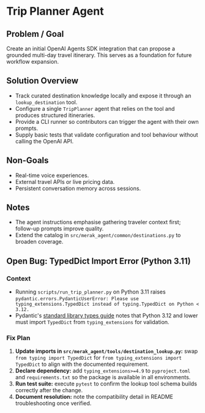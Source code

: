 # Trip Planner Agent

## Problem / Goal
Create an initial OpenAI Agents SDK integration that can propose a grounded multi-day travel itinerary. This serves as a foundation for future workflow expansion.

## Solution Overview
- Track curated destination knowledge locally and expose it through an `lookup_destination` tool.
- Configure a single `TripPlanner` agent that relies on the tool and produces structured itineraries.
- Provide a CLI runner so contributors can trigger the agent with their own prompts.
- Supply basic tests that validate configuration and tool behaviour without calling the OpenAI API.

## Non-Goals
- Real-time voice experiences.
- External travel APIs or live pricing data.
- Persistent conversation memory across sessions.

## Notes
- The agent instructions emphasise gathering traveler context first; follow-up prompts improve quality.
- Extend the catalog in `src/merak_agent/common/destinations.py` to broaden coverage.

## Open Bug: TypedDict Import Error (Python 3.11)

### Context
- Running `scripts/run_trip_planner.py` on Python 3.11 raises `pydantic.errors.PydanticUserError: Please use typing_extensions.TypedDict instead of typing.TypedDict on Python < 3.12.`
- Pydantic's [standard library types guide](https://docs.pydantic.dev/latest/api/standard_library_types/) notes that Python 3.12 and lower must import `TypedDict` from `typing_extensions` for validation.

### Fix Plan
1. **Update imports in `src/merak_agent/tools/destination_lookup.py`:** swap `from typing import TypedDict` for `from typing_extensions import TypedDict` to align with the documented requirement.
2. **Declare dependency:** add `typing_extensions>=4.9` to `pyproject.toml` and `requirements.txt` so the package is available in all environments.
3. **Run test suite:** execute `pytest` to confirm the lookup tool schema builds correctly after the change.
4. **Document resolution:** note the compatibility detail in README troubleshooting once verified.
